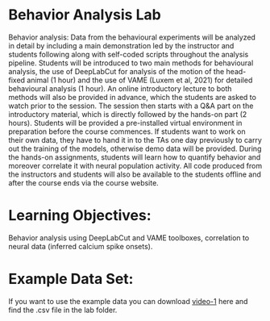# Behavior Analysis Lab

Behavior analysis: Data from the behavioural experiments will be analyzed in detail by including a main demonstration led by the instructor and students following along with self-coded scripts throughout the analysis pipeline. Students will be introduced to two main methods for behavioural analysis, the use of DeepLabCut for analysis of the motion of the head-fixed animal (1 hour) and the use of VAME (Luxem et al, 2021) for detailed behavioural analysis (1 hour). An online introductory lecture to both methods will also be provided in advance, which the students are asked to watch prior to the session. The session then starts with a Q&A part on the introductory material, which is directly followed by the hands-on part (2 hours). Students will be provided a pre-installed virtual environment in preparation before the course commences. If students want to work on their own data, they have to hand it in to the TAs one day previously to carry out the training of the models, otherwise demo data will be provided. During the hands-on assignments, students will learn how to quantify behavior and moreover correlate it with neural population activity. All code produced from the instructors and students will also be available to the students offline and after the course ends via the course website. 

# Learning Objectives: 
Behavior analysis using DeepLabCut and VAME toolboxes, correlation to neural data (inferred calcium spike onsets).

# Example Data Set:
If you want to use the example data you can download [video-1](https://drive.google.com/file/d/1w6OW9cN_-S30B7rOANvSaR9c3O5KeF0c/view?usp=sharing) here and find the .csv file in the lab folder.
